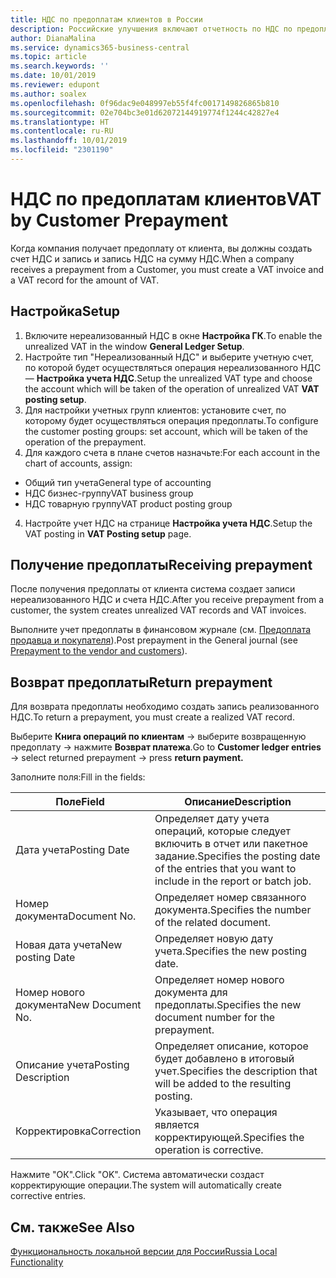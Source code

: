 ```yaml
---
title: НДС по предоплатам клиентов в России
description: Российские улучшения включают отчетность по НДС по предоплатам клиентов.
author: DianaMalina
ms.service: dynamics365-business-central
ms.topic: article
ms.search.keywords: ''
ms.date: 10/01/2019
ms.reviewer: edupont
ms.author: soalex
ms.openlocfilehash: 0f96dac9e048997eb55f4fc0017149826865b810
ms.sourcegitcommit: 02e704bc3e01d62072144919774f1244c42827e4
ms.translationtype: HT
ms.contentlocale: ru-RU
ms.lasthandoff: 10/01/2019
ms.locfileid: "2301190"
---
```

# <a name="vat-by-customer-prepayment"></a><span data-ttu-id="db491-103">НДС по предоплатам клиентов</span><span class="sxs-lookup"><span data-stu-id="db491-103">VAT by Customer Prepayment</span></span>

<span data-ttu-id="db491-104">Когда компания получает предоплату от клиента, вы должны создать счет НДС и запись и запись НДС на сумму НДС.</span><span class="sxs-lookup"><span data-stu-id="db491-104">When a company receives a prepayment from a Customer, you must create a VAT invoice and a VAT record for the amount of VAT.</span></span> 

## <a name="setup"></a><span data-ttu-id="db491-105">Настройка</span><span class="sxs-lookup"><span data-stu-id="db491-105">Setup</span></span>

1. <span data-ttu-id="db491-106">Включите нереализованный НДС в окне **Настройка ГК**.</span><span class="sxs-lookup"><span data-stu-id="db491-106">To enable the unrealized VAT in the window **General Ledger Setup**.</span></span>
2. <span data-ttu-id="db491-107">Настройте тип "Нереализованный НДС" и выберите учетную счет, по которой будет осуществляться операция нереализованного НДС — **Настройка учета НДС**.</span><span class="sxs-lookup"><span data-stu-id="db491-107">Setup the unrealized VAT type and choose the account which will be taken of the operation of unrealized VAT **VAT posting setup**.</span></span>
3. <span data-ttu-id="db491-108">Для настройки учетных групп клиентов: установите счет, по которому будет осуществляться операция предоплаты.</span><span class="sxs-lookup"><span data-stu-id="db491-108">To configure the customer posting groups: set account, which will be taken of the operation of the prepayment.</span></span> 
4. <span data-ttu-id="db491-109">Для каждого счета в плане счетов назначьте:</span><span class="sxs-lookup"><span data-stu-id="db491-109">For each account in the chart of accounts, assign:</span></span> 

- <span data-ttu-id="db491-110">Общий тип учета</span><span class="sxs-lookup"><span data-stu-id="db491-110">General type of accounting</span></span> 
- <span data-ttu-id="db491-111">НДС бизнес-группу</span><span class="sxs-lookup"><span data-stu-id="db491-111">VAT business group</span></span>  
- <span data-ttu-id="db491-112">НДС товарную группу</span><span class="sxs-lookup"><span data-stu-id="db491-112">VAT product posting group</span></span>  

4. <span data-ttu-id="db491-113">Настройте учет НДС на странице **Настройка учета НДС**.</span><span class="sxs-lookup"><span data-stu-id="db491-113">Setup the VAT posting in **VAT Posting setup** page.</span></span>

## <a name="receiving-prepayment"></a><span data-ttu-id="db491-114">Получение предоплаты</span><span class="sxs-lookup"><span data-stu-id="db491-114">Receiving prepayment</span></span>

<span data-ttu-id="db491-115">После получения предоплаты от клиента система создает записи нереализованного НДС и счета НДС.</span><span class="sxs-lookup"><span data-stu-id="db491-115">After you receive prepayment from a customer, the system creates unrealized VAT records and VAT invoices.</span></span> 

<span data-ttu-id="db491-116">Выполните учет предоплаты в финансовом журнале (см. [Предоплата продавца и покупателя](Prepayments-Vendor-and-Customers.md)).</span><span class="sxs-lookup"><span data-stu-id="db491-116">Post prepayment in the General journal (see [Prepayment to the vendor and customers](Prepayments-Vendor-and-Customers.md)).</span></span>

## <a name="return-prepayment"></a><span data-ttu-id="db491-117">Возврат предоплаты</span><span class="sxs-lookup"><span data-stu-id="db491-117">Return prepayment</span></span>

<span data-ttu-id="db491-118">Для возврата предоплаты необходимо создать запись реализованного НДС.</span><span class="sxs-lookup"><span data-stu-id="db491-118">To return a prepayment, you must create a realized VAT record.</span></span> 

<span data-ttu-id="db491-119">Выберите **Книга операций по клиентам** -> выберите возвращенную предоплату -> нажмите **Возврат платежа**.</span><span class="sxs-lookup"><span data-stu-id="db491-119">Go to **Customer ledger entries** -> select returned prepayment -> press **return payment.**</span></span> 

<span data-ttu-id="db491-120">Заполните поля:</span><span class="sxs-lookup"><span data-stu-id="db491-120">Fill in the fields:</span></span>

| <span data-ttu-id="db491-121">Поле</span><span class="sxs-lookup"><span data-stu-id="db491-121">Field</span></span>               | <span data-ttu-id="db491-122">Описание</span><span class="sxs-lookup"><span data-stu-id="db491-122">Description</span></span>                                                  |
| ------------------- | ------------------------------------------------------------ |
| <span data-ttu-id="db491-123">Дата учета</span><span class="sxs-lookup"><span data-stu-id="db491-123">Posting Date</span></span>        | <span data-ttu-id="db491-124">Определяет дату учета операций, которые следует включить в отчет или пакетное задание.</span><span class="sxs-lookup"><span data-stu-id="db491-124">Specifies the posting date of the entries that you want to include in the report or batch job.</span></span> |
| <span data-ttu-id="db491-125">Номер документа</span><span class="sxs-lookup"><span data-stu-id="db491-125">Document No.</span></span>        | <span data-ttu-id="db491-126">Определяет номер связанного документа.</span><span class="sxs-lookup"><span data-stu-id="db491-126">Specifies the number of the related document.</span></span>                |
| <span data-ttu-id="db491-127">Новая дата учета</span><span class="sxs-lookup"><span data-stu-id="db491-127">New posting Date</span></span>    | <span data-ttu-id="db491-128">Определяет новую дату учета.</span><span class="sxs-lookup"><span data-stu-id="db491-128">Specifies the new posting date.</span></span>                              |
| <span data-ttu-id="db491-129">Номер нового документа</span><span class="sxs-lookup"><span data-stu-id="db491-129">New Document No.</span></span>    | <span data-ttu-id="db491-130">Определяет номер нового документа для предоплаты.</span><span class="sxs-lookup"><span data-stu-id="db491-130">Specifies the new document number for the prepayment.</span></span>        |
| <span data-ttu-id="db491-131">Описание учета</span><span class="sxs-lookup"><span data-stu-id="db491-131">Posting Description</span></span> | <span data-ttu-id="db491-132">Определяет описание, которое будет добавлено в итоговый учет.</span><span class="sxs-lookup"><span data-stu-id="db491-132">Specifies the description that will be added to the resulting posting.</span></span> |
| <span data-ttu-id="db491-133">Корректировка</span><span class="sxs-lookup"><span data-stu-id="db491-133">Correction</span></span>          | <span data-ttu-id="db491-134">Указывает, что операция является корректирующей.</span><span class="sxs-lookup"><span data-stu-id="db491-134">Specifies the operation is corrective.</span></span>                       |

<span data-ttu-id="db491-135">Нажмите "ОК".</span><span class="sxs-lookup"><span data-stu-id="db491-135">Click "OK".</span></span> <span data-ttu-id="db491-136">Система автоматически создаст корректирующие операции.</span><span class="sxs-lookup"><span data-stu-id="db491-136">The system will automatically create corrective entries.</span></span>

## <a name="see-also"></a><span data-ttu-id="db491-137">См. также</span><span class="sxs-lookup"><span data-stu-id="db491-137">See Also</span></span>

[<span data-ttu-id="db491-138">Функциональность локальной версии для России</span><span class="sxs-lookup"><span data-stu-id="db491-138">Russia Local Functionality</span></span>](russia-local-functionality.md)  
